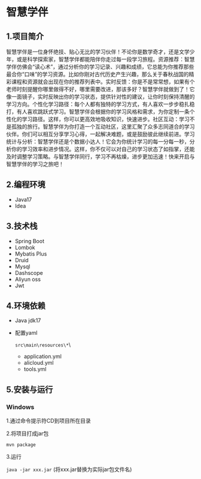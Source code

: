 # 智慧学伴

## 1.项目简介

​	智慧学伴是一位身怀绝技、贴心无比的学习伙伴！不论你是数学奇才，还是文学少年，或是科学探索家，智慧学伴都能陪伴你走过每一段学习旅程。
​	资源推荐：智慧学伴仿佛会“读心术”，通过分析你的学习记录、兴趣和成绩，它总能为你推荐那些最合你“口味”的学习资源。比如你刚对古代历史产生兴趣，那么关于春秋战国的精彩课程和资源就会出现在你的推荐列表中。
​	实时反馈：你是不是常常想，如果有个老师时刻提醒你哪里做得不好，哪里需要改进，那该多好？智慧学伴就做到了！它像一面镜子，实时反映出你的学习状态，提供针对性的建议，让你时刻保持清醒的学习方向。
​	个性化学习路径：每个人都有独特的学习方式，有人喜欢一步步稳扎稳打，有人喜欢跳跃式学习。智慧学伴会根据你的学习风格和需求，为你定制一条个性化的学习路径。这样，你可以更高效地吸收知识，快速进步。
​	社区互动：学习不是孤独的旅行。智慧学伴为你打造一个互动社区，这里汇聚了众多志同道合的学习伙伴。你们可以相互分享学习心得，一起解决难题，或是鼓励彼此继续前进。
​	学习统计与分析：智慧学伴还是个数据小达人！它会为你统计学习的每一分每一秒，分析你的学习效率和进步情况。这样，你不仅可以对自己的学习状态了如指掌，还能及时调整学习策略。
​	与智慧学伴同行，学习不再枯燥，进步更加迅速！快来开启与智慧学伴的学习之旅吧！

## 2.编程环境

* Java17
* Idea

## 3.技术栈

* Spring Boot
* Lombok
* Mybatis Plus
* Druid
* Mysql
* Dashscope
* Aliyun oss
* Jwt

## 4.环境依赖

* Java jdk17

* 配置yaml

  `src\main\resources\*`\

  * application.yml <!--配置MySQL数据库-->
  * alicloud.yml <!--配置阿里云OSS存储库-->
  * tools.yml <!--配置openai qwen密钥以及jwt token过期时间和加密密钥-->

##  5.安装与运行

### Windows

1.通过命令提示符CD到项目所在目录

2.将项目打成jar包

`mvn package`

3.运行

`java -jar xxx.jar` (将xxx.jar替换为实际jar包文件名)